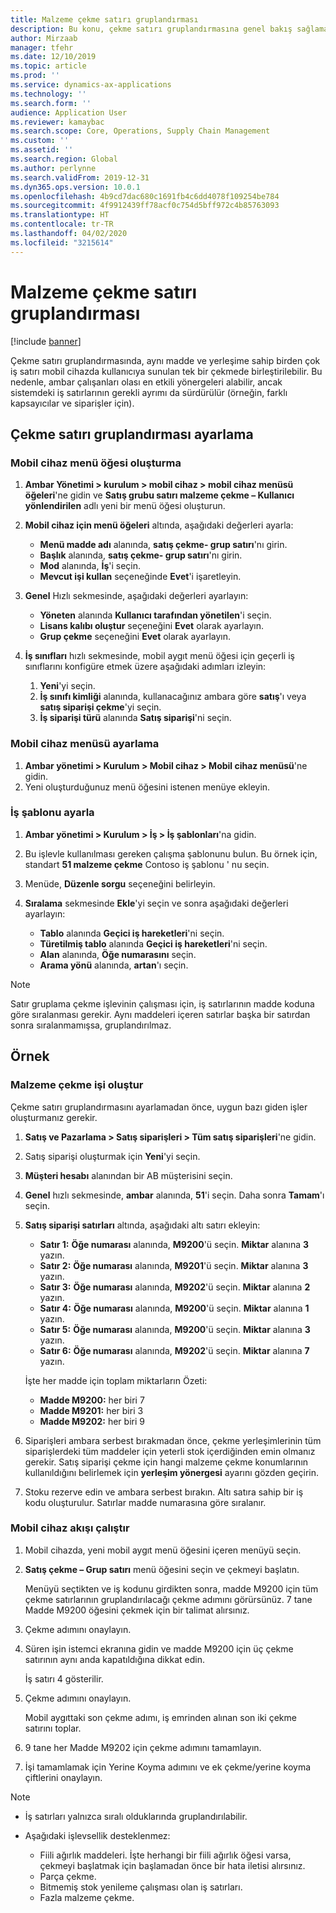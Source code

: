 ```yaml
---
title: Malzeme çekme satırı gruplandırması
description: Bu konu, çekme satırı gruplandırmasına genel bakış sağlamaktadır.
author: Mirzaab
manager: tfehr
ms.date: 12/10/2019
ms.topic: article
ms.prod: ''
ms.service: dynamics-ax-applications
ms.technology: ''
ms.search.form: ''
audience: Application User
ms.reviewer: kamaybac
ms.search.scope: Core, Operations, Supply Chain Management
ms.custom: ''
ms.assetid: ''
ms.search.region: Global
ms.author: perlynne
ms.search.validFrom: 2019-12-31
ms.dyn365.ops.version: 10.0.1
ms.openlocfilehash: 4b9cd7dac680c1691fb4c6dd4078f109254be784
ms.sourcegitcommit: 4f9912439ff78acf0c754d5bff972c4b85763093
ms.translationtype: HT
ms.contentlocale: tr-TR
ms.lasthandoff: 04/02/2020
ms.locfileid: "3215614"
---
```

# <a name="pick-line-grouping"></a>Malzeme çekme satırı gruplandırması

[!include [banner](../includes/banner.md)]

Çekme satırı gruplandırmasında, aynı madde ve yerleşime sahip birden çok iş satırı mobil cihazda kullanıcıya sunulan tek bir çekmede birleştirilebilir. Bu nedenle, ambar çalışanları olası en etkili yönergeleri alabilir, ancak sistemdeki iş satırlarının gerekli ayrımı da sürdürülür (örneğin, farklı kapsayıcılar ve siparişler için).

## <a name="set-up-pick-line-grouping"></a>Çekme satırı gruplandırması ayarlama

### <a name="create-a-mobile-device-menu-item"></a>Mobil cihaz menü öğesi oluşturma

1. **Ambar Yönetimi \> kurulum \> mobil cihaz \> mobil cihaz menüsü öğeleri**'ne gidin ve **Satış grubu satırı malzeme çekme – Kullanıcı yönlendirilen** adlı yeni bir menü öğesi oluşturun.
2. **Mobil cihaz için menü öğeleri** altında, aşağıdaki değerleri ayarla:

    - **Menü madde adı** alanında, **satış çekme- grup satırı**'nı girin.
    - **Başlık** alanında, **satış çekme- grup satırı**'nı girin.
    - **Mod** alanında, **İş**'i seçin.
    - **Mevcut işi kullan** seçeneğinde **Evet**'i işaretleyin.

3. **Genel** Hızlı sekmesinde, aşağıdaki değerleri ayarlayın:

    - **Yöneten** alanında **Kullanıcı tarafından yönetilen**'i seçin.
    - **Lisans kalıbı oluştur** seçeneğini **Evet** olarak ayarlayın.
    - **Grup çekme** seçeneğini **Evet** olarak ayarlayın.

4. **İş sınıfları** hızlı sekmesinde, mobil aygıt menü öğesi için geçerli iş sınıflarını konfigüre etmek üzere aşağıdaki adımları izleyin:

    1. **Yeni**'yi seçin.
    2. **İş sınıfı kimliği** alanında, kullanacağınız ambara göre **satış**'ı veya **satış siparişi çekme**'yi seçin.
    3. **İş siparişi türü** alanında **Satış siparişi**'ni seçin.

### <a name="set-up-a-mobile-device-menu"></a>Mobil cihaz menüsü ayarlama

1. **Ambar yönetimi \> Kurulum \> Mobil cihaz \> Mobil cihaz menüsü**'ne gidin. 
1. Yeni oluşturduğunuz menü öğesini istenen menüye ekleyin.

### <a name="set-up-a-work-template"></a>İş şablonu ayarla

1. **Ambar yönetimi \> Kurulum \> İş \> İş şablonları**'na gidin.
1. Bu işlevle kullanılması gereken çalışma şablonunu bulun. Bu örnek için, standart **51 malzeme çekme** Contoso iş şablonu ' nu seçin.
1. Menüde, **Düzenle sorgu** seçeneğini belirleyin.
1. **Sıralama** sekmesinde **Ekle**'yi seçin ve sonra aşağıdaki değerleri ayarlayın:

    - **Tablo** alanında **Geçici iş hareketleri**'ni seçin.
    - **Türetilmiş tablo** alanında **Geçici iş hareketleri**'ni seçin.
    - **Alan** alanında, **Öğe numarasını** seçin.
    - **Arama yönü** alanında, **artan**'ı seçin.

> [!NOTE]
> Satır gruplama çekme işlevinin çalışması için, iş satırlarının madde koduna göre sıralanması gerekir. Aynı maddeleri içeren satırlar başka bir satırdan sonra sıralanmamışsa, gruplandırılmaz.

## <a name="example"></a>Örnek

### <a name="create-picking-work"></a>Malzeme çekme işi oluştur

Çekme satırı gruplandırmasını ayarlamadan önce, uygun bazı giden işler oluşturmanız gerekir.

1. **Satış ve Pazarlama \> Satış siparişleri \> Tüm satış siparişleri**'ne gidin.
2. Satış siparişi oluşturmak için **Yeni**'yi seçin. 
3. **Müşteri hesabı** alanından bir AB müşterisini seçin. 
4. **Genel** hızlı sekmesinde, **ambar** alanında, **51**'i seçin. Daha sonra **Tamam**'ı seçin.
5. **Satış siparişi satırları** altında, aşağıdaki altı satırı ekleyin:

    - **Satır 1:** **Öğe numarası** alanında, **M9200**'ü seçin. **Miktar** alanına **3** yazın.
    - **Satır 2:** **Öğe numarası** alanında, **M9201**'ü seçin. **Miktar** alanına **3** yazın. 
    - **Satır 3:** **Öğe numarası** alanında, **M9202**'ü seçin. **Miktar** alanına **2** yazın. 
    - **Satır 4:** **Öğe numarası** alanında, **M9200**'ü seçin. **Miktar** alanına **1** yazın. 
    - **Satır 5:** **Öğe numarası** alanında, **M9200**'ü seçin. **Miktar** alanına **3** yazın.
    - **Satır 6:** **Öğe numarası** alanında, **M9202**'ü seçin. **Miktar** alanına **7** yazın. 

    İşte her madde için toplam miktarların Özeti:

    - **Madde M9200:** her biri 7
    - **Madde M9201:** her biri 3
    - **Madde M9202:** her biri 9

6. Siparişleri ambara serbest bırakmadan önce, çekme yerleşimlerinin tüm siparişlerdeki tüm maddeler için yeterli stok içerdiğinden emin olmanız gerekir. Satış siparişi çekme için hangi malzeme çekme konumlarının kullanıldığını belirlemek için **yerleşim yönergesi** ayarını gözden geçirin.
7. Stoku rezerve edin ve ambara serbest bırakın. Altı satıra sahip bir iş kodu oluşturulur. Satırlar madde numarasına göre sıralanır.

### <a name="run-the-mobile-device-flow"></a>Mobil cihaz akışı çalıştır

1. Mobil cihazda, yeni mobil aygıt menü öğesini içeren menüyü seçin.
1. **Satış çekme – Grup satırı** menü öğesini seçin ve çekmeyi başlatın.

    Menüyü seçtikten ve iş kodunu girdikten sonra, madde M9200 için tüm çekme satırlarının gruplandırılacağı çekme adımını görürsünüz. 7 tane Madde M9200 öğesini çekmek için bir talimat alırsınız.

1. Çekme adımını onaylayın. 
1. Süren işin istemci ekranına gidin ve madde M9200 için üç çekme satırının aynı anda kapatıldığına dikkat edin.

    İş satırı 4 gösterilir.

1. Çekme adımını onaylayın.

    Mobil aygıttaki son çekme adımı, iş emrinden alınan son iki çekme satırını toplar.

1. 9 tane her Madde M9202 için çekme adımını tamamlayın.
1. İşi tamamlamak için Yerine Koyma adımını ve ek çekme/yerine koyma çiftlerini onaylayın.

> [!NOTE]
> - İş satırları yalnızca sıralı olduklarında gruplandırılabilir.
> - Aşağıdaki işlevsellik desteklenmez:
>
>    - Fiili ağırlık maddeleri. İşte herhangi bir fiili ağırlık öğesi varsa, çekmeyi başlatmak için başlamadan önce bir hata iletisi alırsınız.
>    - Parça çekme.
>    - Bitmemiş stok yenileme çalışması olan iş satırları.
>    - Fazla malzeme çekme.

